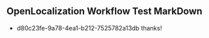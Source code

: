 ## OpenLocalization Workflow Test MarkDown
* d80c23fe-9a78-4ea1-b212-7525782a13db 
thanks!<!--HONumber=Mar16_HO2-->
